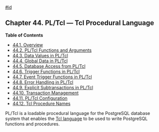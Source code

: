 [#id](#PLTCL)

## Chapter 44. PL/Tcl — Tcl Procedural Language

**Table of Contents**

- [44.1. Overview](pltcl-overview)
- [44.2. PL/Tcl Functions and Arguments](pltcl-functions)
- [44.3. Data Values in PL/Tcl](pltcl-data)
- [44.4. Global Data in PL/Tcl](pltcl-global)
- [44.5. Database Access from PL/Tcl](pltcl-dbaccess)
- [44.6. Trigger Functions in PL/Tcl](pltcl-trigger)
- [44.7. Event Trigger Functions in PL/Tcl](pltcl-event-trigger)
- [44.8. Error Handling in PL/Tcl](pltcl-error-handling)
- [44.9. Explicit Subtransactions in PL/Tcl](pltcl-subtransactions)
- [44.10. Transaction Management](pltcl-transactions)
- [44.11. PL/Tcl Configuration](pltcl-config)
- [44.12. Tcl Procedure Names](pltcl-procnames)

PL/Tcl is a loadable procedural language for the PostgreSQL database system that enables the [Tcl language](https://www.tcl.tk/) to be used to write PostgreSQL functions and procedures.
